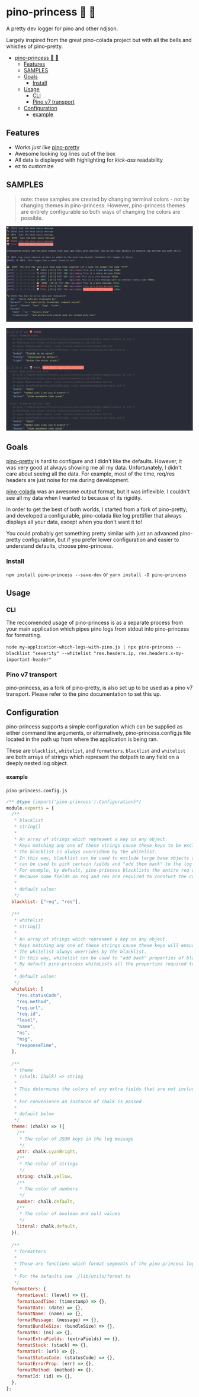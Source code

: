 # pino-princess 👸 💅

A pretty dev logger for pino and other ndjson.

Largely inspired from the great pino-colada project but with all the bells and whistles of pino-pretty.

- [pino-princess 👸 💅](#pino-princess--)
  - [Features](#features)
  - [SAMPLES](#samples)
  - [Goals](#goals)
    - [Install](#install)
  - [Usage](#usage)
    - [CLI](#cli)
    - [Pino v7 transport](#pino-v7-transport)
  - [Configuration](#configuration)
      - [example](#example)

## Features

- Works _just like_ [pino-pretty](https://github.com/pinojs/pino-pretty)
- Awesome looking log lines out of the box
- All data is displayed with highlighting for _kick-ass_ readability
- ez to customize

## SAMPLES

> note: these samples are created by changing terminal colors - not by changing themes in pino-princess. However, pino-princess themes are entirely configurable so both ways of changing the colors are possible.

![Basic Formatting](./media/screenshot1.png)

![Error Formatting](./media/screenshot2.png)

## Goals

[pino-pretty](https://github.com/pinojs/pino-pretty) is hard to configure and I didn't like the defaults. However, it was very good at always showing me all my data. Unfortunately, I didn't care about seeing all the data. For example, most of the time, req/res headers are just noise for me during development.

[pino-colada](https://github.com/lrlna/pino-colada) was an awesome output format, but it was inflexible. I couldn't see all my data when I wanted to because of its rigidity.

In order to get the best of both worlds, I started from a fork of pino-pretty, and developed a configurable, pino-colada like log prettifier that always displays all your data, except when you don't want it to!

You could probably get something pretty similar with just an advanced pino-pretty configuration, but if you prefer lower configuration and easier to understand defaults, choose pino-princess.

### Install

`npm install pino-princess --save-dev`
or
`yarn install -D pino-princess`

## Usage

### CLI

The reccomended usage of pino-princess is as a separate process from your main application which pipes pino logs from stdout into pino-princess for formatting.

`node my-application-which-logs-with-pino.js | npx pino-princess --blacklist "severity" --whitelist "res.headers.ip, res.headers.x-my-important-header"`

### Pino v7 transport

pino-princess, as a fork of pino-pretty, is also set up to be used as a pino v7 transport. Please refer to the pino documentation to set this up.

## Configuration

pino-princess supports a simple configuration which can be supplied as either command line arguments, or alternatively, pino-princess.config.js file located in the path up from where the application is being ran.

These are `blacklist`, `whitelist`, and `formatters`. `blacklist` and `whitelist` are both arrays of strings which represent the dotpath to any field on a deeply nested log object.

#### example

`pino-princess.config.js`

```js
/** @type {import('pino-princess').Configuration}*/
module.exports = {
  /**
   * blacklist
   * string[]
   *
   * An array of strings which represent a key on any object.
   * Keys matching any one of these strings cause these keys to be excluded from the log output.
   * The blacklist is always overridden by the whitelist.
   * In this way, blacklist can be used to exclude large base objects and the whitelist
   * can be used to pick certain fields and "add them back" to the log output.
   * For example, by default, pino-princess blacklists the entire req or res object from any http logger.
   * Because some fields on req and res are required to constuct the core of the log line, these fields are added back via the whitelist.
   *
   * default value:
   */
  blacklist: ["req", "res"],

  /**
   * whitelist
   * string[]
   *
   * An array of strings which represent a key on any object.
   * Keys matching any one of these strings cause these keys will ensure the key is always part of the log output.
   * The whitelist always overrides by the blacklist.
   * In this way, whitelist can be used to "add back" properties of blackListed objects to the log output.
   * By default pino-princess whiteLists all the properties required to create our standard log line.
   *
   * default value:
   */
  whitelist: [
    "res.statusCode",
    "req.method",
    "req.url",
    "req.id",
    "level",
    "name",
    "ns",
    "msg",
    "responseTime",
  ],

  /**
   * theme
   * (chalk: Chalk) => string
   *
   * This determines the colors of any extra fields that are not included in the pino-princess log line
   *
   * For convenience an instance of chalk is passed
   *
   * default below
   */
  theme: (chalk) => ({
    /**
     * The color of JSON keys in the log message
     */
    attr: chalk.cyanBright,
    /**
     * The color of strings
     */
    string: chalk.yellow,
    /**
     * The color of numbers
     */
    number: chalk.default,
    /**
     * The color of boolean and null values
     */
    literal: chalk.default,
  }),

  /**
   * formatters
   *
   * These are functions which format segments of the pino-princess log-line
   *
   * For the defaults see ./lib/utils/format.ts
   */
  formatters: {
    formatLevel: (level) => {},
    formatLoadTime: (timestamp) => {},
    formatDate: (date) => {},
    formatName: (name) => {},
    formatMessage: (message) => {},
    formatBundleSize: (bundleSize) => {},
    formatNs: (ns) => {},
    formatExtraFields: (extraFields) => {},
    formatStack: (stack) => {},
    formatUrl: (url) => {},
    formatStatusCode: (statusCode) => {},
    formatErrorProp: (err) => {},
    formatMethod: (method) => {},
    formatId: (id) => {},
  },
};
```
